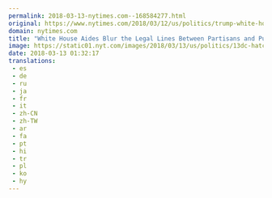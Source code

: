 ```yaml
---
permalink: 2018-03-13-nytimes.com--168584277.html
original: https://www.nytimes.com/2018/03/12/us/politics/trump-white-house-hatch-act.html?partner=rss&amp;emc=rss
domain: nytimes.com
title: "White House Aides Blur the Legal Lines Between Partisans and Public Servants"
image: https://static01.nyt.com/images/2018/03/13/us/politics/13dc-hatchact1/13dc-hatchact1-mediumThreeByTwo440.jpg
date: 2018-03-13 01:32:17
translations: 
 - es
 - de
 - ru
 - ja
 - fr
 - it
 - zh-CN
 - zh-TW
 - ar
 - fa
 - pt
 - hi
 - tr
 - pl
 - ko
 - hy
---
```


